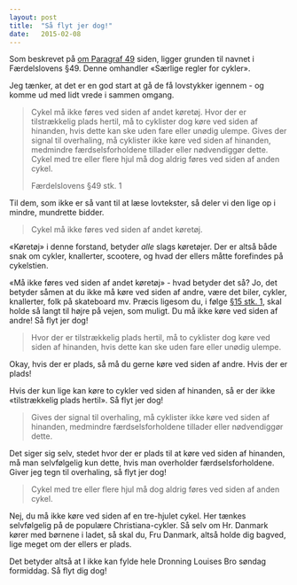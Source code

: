 ```yaml
---
layout: post
title:  "Så flyt jer dog!"
date:   2015-02-08
---
```


Som beskrevet på [om Paragraf 49](/about/) siden, ligger grunden til navnet i Færdelslovens §49. Denne omhandler «Særlige regler for cykler».

Jeg tænker, at det er en god start at gå de få lovstykker igennem - og komme ud med lidt vrede i sammen omgang.

> Cykel må ikke føres ved siden af andet køretøj. Hvor der er tilstrækkelig plads hertil, må to cyklister dog køre ved siden af hinanden, hvis dette kan ske uden fare eller unødig ulempe. Gives der signal til overhaling, må cyklister ikke køre ved siden af hinanden, medmindre færdselsforholdene tillader eller nødvendiggør dette. Cykel med tre eller flere hjul må dog aldrig føres ved siden af anden cykel.
> <footer>Færdelslovens §49 stk. 1</footer>

Til dem, som ikke er så vant til at læse lovtekster, så deler vi den lige op i mindre, mundrette bidder.

> Cykel må ikke føres ved siden af andet køretøj.

«Køretøj» i denne forstand, betyder *alle* slags køretøjer.
Der er altså både snak om cykler, knallerter, scootere, og hvad der ellers måtte forefindes på cykelstien.

«Må ikke føres ved siden af andet køretøj» - hvad betyder det så?
Jo, det betyder såmen at du ikke må køre ved siden af andre, være det biler, cykler, knallerter, folk på skateboard mv. 
Præcis ligesom du, i følge [§15 stk. 1](https://www.retsinformation.dk/forms/r0710.aspx?id=158005#P15), skal holde så langt til højre på vejen, som muligt.
Du må ikke køre ved siden af andre! 
Så flyt jer dog!

> Hvor der er tilstrækkelig plads hertil, må to cyklister dog køre ved siden af hinanden, hvis dette kan ske uden fare eller unødig ulempe.

Okay, hvis der er plads, så må du gerne køre ved siden af andre.
Hvis der er plads!

Hvis der kun lige kan køre to cykler ved siden af hinanden, så er der ikke «tilstrækkelig plads hertil».
Så flyt jer dog!

>  Gives der signal til overhaling, må cyklister ikke køre ved siden af hinanden, medmindre færdselsforholdene tillader eller nødvendiggør dette.

Det siger sig selv, stedet hvor der er plads til at køre ved siden af hinanden, må man selvfølgelig kun dette, hvis man overholder færdselsforholdene. 
Giver jeg tegn til overhaling, så flyt jer dog!

> Cykel med tre eller flere hjul må dog aldrig føres ved siden af anden cykel.

Nej, du må ikke køre ved siden af en tre-hjulet cykel.
Her tænkes selvfølgelig på de populære Christiana-cykler.
Så selv om Hr. Danmark kører med børnene i ladet, så skal du, Fru Danmark, altså holde dig bagved, lige meget om der ellers er plads.

Det betyder altså at I ikke kan fylde hele Dronning Louises Bro søndag formiddag. 
Så flyt dig dog!
